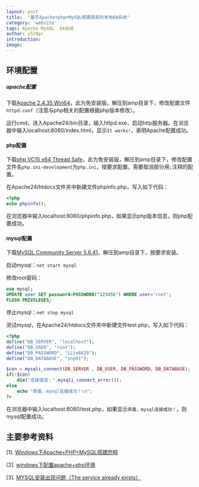 ```yaml
---
layout: post
title:  "基于Apache+php+MySQL搭建简易的本地OA系统"
category: 'website'
tags: Apache MySQL  OA系统
author: y570pc
introduction: 
image: 
---
```


## 环境配置

##### apache配置
 
下载[Apache 2.4.35 Win64](https://www.apachelounge.com/download/)，此为免安装版，解压到amp目录下，修改配置文件`httpd.conf`（注意与php相关的配置根据php版本修改）。

运行cmd，进入Apache24/bin目录，输入httpd.exe，启动http服务器。在浏览器中输入localhost:8080/index.html，显示`It works!`，表明Apache配置成功。

#### php配置

下载[php VC15 x64 Thread Safe](https://windows.php.net/downloads/releases/php-7.2.11-nts-Win32-VC15-x64.zip)，此为免安装版，解压到amp目录下，修改配置文件名`php.ini-development`为`php.ini`，按要求配置，需要取消部分用`;`注释的配置。

在Apache24/htdocs文件夹中新建文件phpinfo.php，写入如下代码：

```php
<?php
echo phpinfo();
```

在浏览器中输入localhost:8080/phpinfo.php，如果显示php版本信息，则php配置成功。

#### mysql配置

下载[MySQL Community Server 5.6.41](https://dev.mysql.com/downloads/mysql/5.6.html)，解压到amp目录下，按要求安装。

启动mysql：`net start mysql`

修改root密码：

```sql
use mysql;
UPDATE user SET password=PASSWORD("123456") WHERE user='root';
FLUSH PRIVILEGES;
```

停止mysql：`net stop mysql`

测试mysql，在Apache24/htdocs文件夹中新建文件test.php，写入如下代码：

```php
<?php
define("DB_SERVER", "localhost");
define("DB_USER", "root");
define("DB_PASSWORD", "LLte6628");
define("DB_DATABASE", "snp01");

$con = mysqli_connect(DB_SERVER , DB_USER, DB_PASSWORD, DB_DATABASE);
if(!$con)
    die("连接错误：".mysqli_connect_error());
else
    echo "恭喜，mysql连接成功！\n";
?>
```

在浏览器中输入localhost:8080/test.php，如果显示`恭喜，mysql连接成功！`，则mysql配置成功。
## 主要参考资料
[1]. [Windows下Apache+PHP+MySQL搭建历程](https://www.jianshu.com/p/9f41bcdff322)

[2]. [windows下配置apache+php环境](https://www.cnblogs.com/52fhy/p/6059685.html)

[3]. [MYSQL安装出现问题（The service already exists）](https://blog.csdn.net/qq_39701269/article/details/77935490)